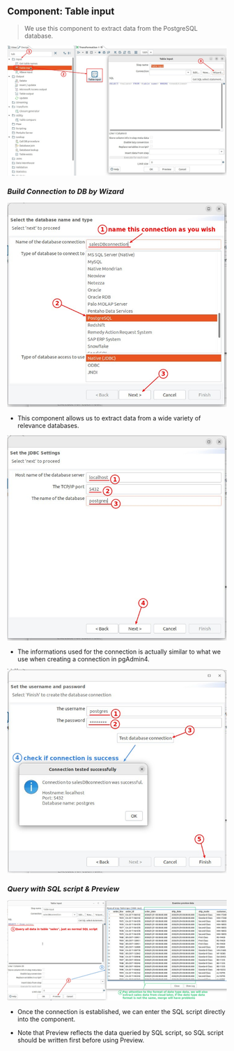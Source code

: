 ## **Component: Table input** 

> We use this component to extract data from the PostgreSQL database.

![Alt comp: Table input](pic/01.jpg)

### _Build Connection to DB by Wizard_

![Alt wizard 1](pic/02.jpg)

- This component allows us to extract data from a wide variety of relevance databases.

![Alt wizard 2](pic/03.jpg)

- The informations used for the connection is actually similar to what we use when creating a connection in pgAdmin4.

![Alt wizard 3 and check](pic/04.jpg)

### _Query with SQL script & Preview_

![Alt SQL query and preview](pic/05.jpg)

- Once the connection is established, we can enter the SQL script directly into the component.

- Note that Preview reflects the data queried by SQL script, so SQL script should be written first before using Preview.
